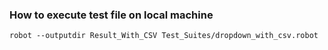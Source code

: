 ### How to execute test file on local machine

```
robot --outputdir Result_With_CSV Test_Suites/dropdown_with_csv.robot
```
